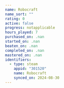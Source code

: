 ```yaml
---
name: Robocraft
name_sort: ""
rating: 0
active: false
progress: notapplicable
hours_played: 7
purchased_on: .nan
started_on: .nan
beaten_on: .nan
completed_on: .nan
mastered_on: .nan
identifiers:
  - type: steam
    appid: "301520"
    name: Robocraft
    synced_on: 2024-08-30
---
```

